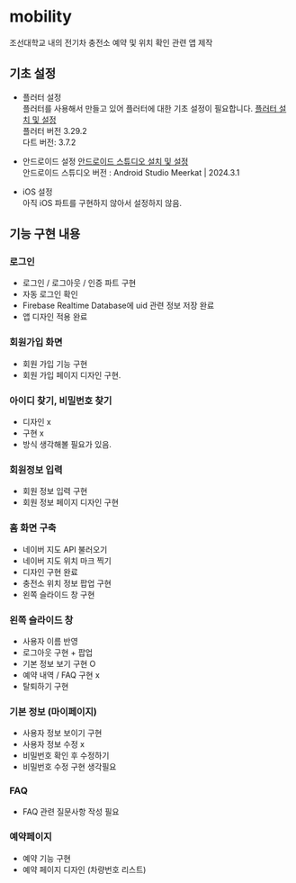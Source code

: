 # mobility

조선대학교 내의 전기차 충전소 예약 및 위치 확인 관련 앱 제작

## 기초 설정

- 플러터 설정 <br>
플러터를 사용해서 만들고 있어 플러터에 대한 기초 설정이 필요합니다. 
[플러터 설치 및 설정](https://docs.flutter.dev/get-started/install?_gl=1*1e6o7pb*_up*MQ..*_ga*MjA1OTY4MTEyOS4xNzQ0NjAzNzA0*_ga_04YGWK0175*MTc0NDYwMzcwMy4xLjAuMTc0NDYwMzcwMy4wLjAuMA..) <br>
플러터 버전  3.29.2 <br>
다트 버전: 3.7.2 <br>


- 안드로이드 설정
    [안드로이드 스튜디오 설치 및 설정](https://developer.android.com/studio?hl=ko) <br>
    안드로이드 스튜디오 버전 : Android Studio Meerkat | 2024.3.1 <br>

- iOS 설정 <br>
    아직 iOS 파트를 구현하지 않아서 설정하지 않음.

## 기능 구현 내용
### 로그인
- 로그인 / 로그아웃 / 인증 파트 구현 
- 자동 로그인 확인
- Firebase Realtime Database에 uid 관련 정보 저장 완료
- 앱 디자인 적용 완료

### 회원가입 화면
- 회원 가입 기능 구현
- 회원 가입 페이지 디자인 구현. 

### 아이디 찾기, 비밀번호 찾기 
- 디자인 x
- 구현 x
- 방식 생각해볼 필요가 있음.

### 회원정보 입력
- 회원 정보 입력 구현 
- 회원 정보 페이지 디자인 구현 

### 홈 화면 구축
- 네이버 지도 API 불러오기
- 네이버 지도 위치 마크 찍기
- 디자인 구현 완료
- 충전소 위치 정보 팝업 구현
- 왼쪽 슬라이드 창 구현 

### 왼쪽 슬라이드 창
- 사용자 이름 반영 
- 로그아웃 구현 + 팝업
- 기본 정보 보기 구현 O
- 예약 내역 / FAQ 구현 x
- 탈퇴하기 구현 

### 기본 정보 (마이페이지)
- 사용자 정보 보이기 구현
- 사용자 정보 수정 x
- 비밀번호 확인 후 수정하기 
- 비밀번호 수정 구현 생각필요

### FAQ
- FAQ 관련 질문사항 작성 필요

### 예약페이지
- 예약 기능 구현
- 예약 페이지 디자인 (차량번호 리스트)


